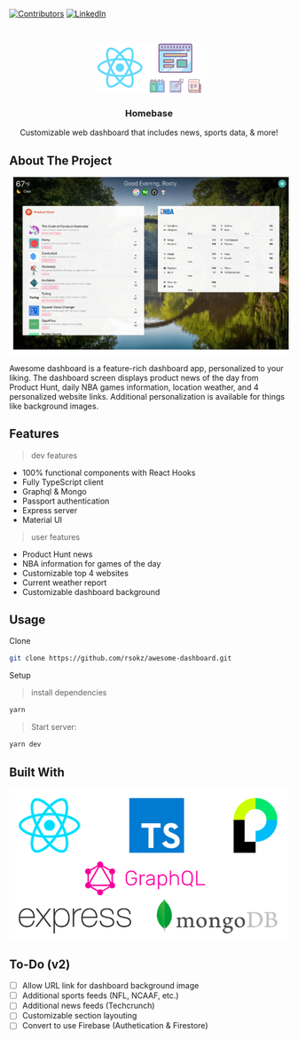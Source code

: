 <!-- PROJECT SHIELDS -->

[![Contributors][contributors-shield]]()
[![LinkedIn][linkedin-shield]][linkedin-url]

<!-- PROJECT LOGO -->
<br />
<p align="center">
  <a href="https://github.com/rsokz/react-awesome-dashboard" target="_blank">
    <img src="logo.png" alt="Logo" width="189" height="90">
  </a>

  <h3 align="center">Homebase</h3>

  <p align="center">
    Customizable web dashboard that includes news, sports data, & more!
  </p>
</p>

## About The Project

![Screenshot](screenshot.png)

Awesome dashboard is a feature-rich dashboard app, personalized to your liking. The dashboard screen displays product news of the day from Product Hunt, daily NBA games information, location weather, and 4 personalized website links. Additional personalization is available for things like background images.

## Features

> dev features

- 100% functional components with React Hooks
- Fully TypeScript client
- Graphql & Mongo
- Passport authentication
- Express server
- Material UI

> user features

- Product Hunt news
- NBA information for games of the day
- Customizable top 4 websites
- Current weather report
- Customizable dashboard background

## Usage

Clone

```sh
git clone https://github.com/rsokz/awesome-dashboard.git
```

Setup

> install dependencies

```sh
yarn
```

> Start server:

```sh
yarn dev
```

## Built With

![Built With](built_with.png)

## To-Do (v2)

- [ ] Allow URL link for dashboard background image
- [ ] Additional sports feeds (NFL, NCAAF, etc.)
- [ ] Additional news feeds (Techcrunch)
- [ ] Customizable section layouting
- [ ] Convert to use Firebase (Authetication & Firestore)

<!-- Markdown link & img dfn's -->

[contributors-shield]: https://img.shields.io/badge/contributors-1-orange.svg?style=flat-square
[linkedin-shield]: https://img.shields.io/badge/-LinkedIn-black.svg?style=flat-square&logo=linkedin&colorB=555
[linkedin-url]: https://linkedin.com/in/rsokz
